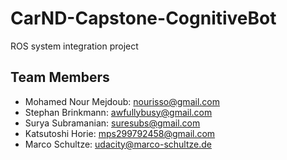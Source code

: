 # CarND-Capstone-CognitiveBot
ROS system integration project

## Team Members

- Mohamed Nour Mejdoub: nourisso@gmail.com
- Stephan Brinkmann: awfullybusy@gmail.com
- Surya Subramanian: suresubs@gmail.com
- Katsutoshi Horie: mps299792458@gmail.com
- Marco Schultze: udacity@marco-schultze.de
